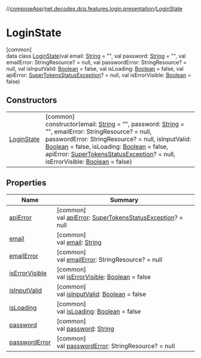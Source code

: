 //[composeApp](../../../index.md)/[net.decodex.dcp.features.login.presentation](../index.md)/[LoginState](index.md)

# LoginState

[common]\
data class [LoginState](index.md)(val email: [String](https://kotlinlang.org/api/latest/jvm/stdlib/kotlin/-string/index.html) = &quot;&quot;, val password: [String](https://kotlinlang.org/api/latest/jvm/stdlib/kotlin/-string/index.html) = &quot;&quot;, val emailError: StringResource? = null, val passwordError: StringResource? = null, val isInputValid: [Boolean](https://kotlinlang.org/api/latest/jvm/stdlib/kotlin/-boolean/index.html) = false, val isLoading: [Boolean](https://kotlinlang.org/api/latest/jvm/stdlib/kotlin/-boolean/index.html) = false, val apiError: [SuperTokensStatusException](../../net.decodex.dcp.core.supertokens.common/-super-tokens-status-exception/index.md)? = null, val isErrorVisible: [Boolean](https://kotlinlang.org/api/latest/jvm/stdlib/kotlin/-boolean/index.html) = false)

## Constructors

| | |
|---|---|
| [LoginState](-login-state.md) | [common]<br>constructor(email: [String](https://kotlinlang.org/api/latest/jvm/stdlib/kotlin/-string/index.html) = &quot;&quot;, password: [String](https://kotlinlang.org/api/latest/jvm/stdlib/kotlin/-string/index.html) = &quot;&quot;, emailError: StringResource? = null, passwordError: StringResource? = null, isInputValid: [Boolean](https://kotlinlang.org/api/latest/jvm/stdlib/kotlin/-boolean/index.html) = false, isLoading: [Boolean](https://kotlinlang.org/api/latest/jvm/stdlib/kotlin/-boolean/index.html) = false, apiError: [SuperTokensStatusException](../../net.decodex.dcp.core.supertokens.common/-super-tokens-status-exception/index.md)? = null, isErrorVisible: [Boolean](https://kotlinlang.org/api/latest/jvm/stdlib/kotlin/-boolean/index.html) = false) |

## Properties

| Name | Summary |
|---|---|
| [apiError](api-error.md) | [common]<br>val [apiError](api-error.md): [SuperTokensStatusException](../../net.decodex.dcp.core.supertokens.common/-super-tokens-status-exception/index.md)? = null |
| [email](email.md) | [common]<br>val [email](email.md): [String](https://kotlinlang.org/api/latest/jvm/stdlib/kotlin/-string/index.html) |
| [emailError](email-error.md) | [common]<br>val [emailError](email-error.md): StringResource? = null |
| [isErrorVisible](is-error-visible.md) | [common]<br>val [isErrorVisible](is-error-visible.md): [Boolean](https://kotlinlang.org/api/latest/jvm/stdlib/kotlin/-boolean/index.html) = false |
| [isInputValid](is-input-valid.md) | [common]<br>val [isInputValid](is-input-valid.md): [Boolean](https://kotlinlang.org/api/latest/jvm/stdlib/kotlin/-boolean/index.html) = false |
| [isLoading](is-loading.md) | [common]<br>val [isLoading](is-loading.md): [Boolean](https://kotlinlang.org/api/latest/jvm/stdlib/kotlin/-boolean/index.html) = false |
| [password](password.md) | [common]<br>val [password](password.md): [String](https://kotlinlang.org/api/latest/jvm/stdlib/kotlin/-string/index.html) |
| [passwordError](password-error.md) | [common]<br>val [passwordError](password-error.md): StringResource? = null |
